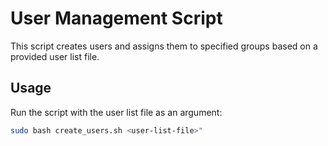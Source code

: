 # User Management Script

This script creates users and assigns them to specified groups based on a provided user list file. 

## Usage

Run the script with the user list file as an argument:

```bash
sudo bash create_users.sh <user-list-file>"

